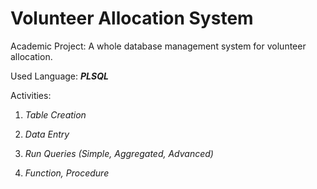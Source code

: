 # Volunteer Allocation System

Academic Project: A whole database management system for volunteer allocation.

Used Language: ***PLSQL***

Activities:

1. *Table Creation*

2. *Data Entry*

3. *Run Queries (Simple, Aggregated, Advanced)*

4. *Function, Procedure*
